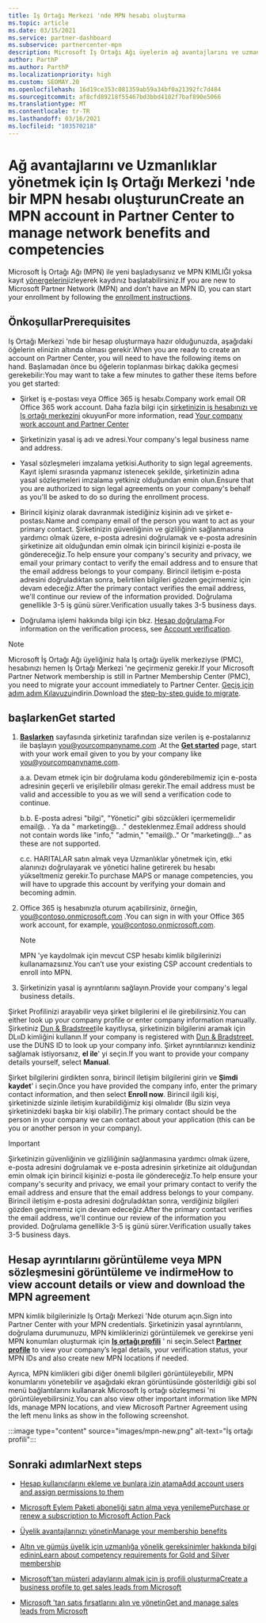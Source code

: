 ```yaml
---
title: Iş Ortağı Merkezi 'nde MPN hesabı oluşturma
ms.topic: article
ms.date: 03/15/2021
ms.service: partner-dashboard
ms.subservice: partnercenter-mpn
description: Microsoft İş Ortağı Ağı üyelerin ağ avantajlarını ve uzmanlarını yönetmek için bir Iş Ortağı Merkezi hesabı nasıl oluşturabileceğinizi öğrenin.
author: ParthP
ms.author: ParthP
ms.localizationpriority: high
ms.custom: SEOMAY.20
ms.openlocfilehash: 16d19ce353c081359ab59a34bf0a21392fc7d484
ms.sourcegitcommit: af8cfd89218f55467bd3bbd4102f7baf890e5066
ms.translationtype: MT
ms.contentlocale: tr-TR
ms.lasthandoff: 03/16/2021
ms.locfileid: "103570218"
---
```

# <a name="create-an-mpn-account-in-partner-center-to-manage-network-benefits-and-competencies"></a><span data-ttu-id="7159f-103">Ağ avantajlarını ve Uzmanlıklar yönetmek için Iş Ortağı Merkezi 'nde bir MPN hesabı oluşturun</span><span class="sxs-lookup"><span data-stu-id="7159f-103">Create an MPN account in Partner Center to manage network benefits and competencies</span></span>


<span data-ttu-id="7159f-104">Microsoft İş Ortağı Ağı (MPN) ile yeni başladıysanız ve MPN KIMLIĞI yoksa kayıt [yönergelerini](https://partner.microsoft.com/dashboard/account/v3/enrollment/introduction/partnership)izleyerek kaydınız başlatabilirsiniz.</span><span class="sxs-lookup"><span data-stu-id="7159f-104">If you are new to Microsoft Partner Network (MPN) and don’t have an MPN ID, you can start your enrollment by following the [enrollment instructions](https://partner.microsoft.com/dashboard/account/v3/enrollment/introduction/partnership).</span></span>

## <a name="prerequisites"></a><span data-ttu-id="7159f-105">Önkoşullar</span><span class="sxs-lookup"><span data-stu-id="7159f-105">Prerequisites</span></span> 

<span data-ttu-id="7159f-106">Iş Ortağı Merkezi 'nde bir hesap oluşturmaya hazır olduğunuzda, aşağıdaki öğelerin elinizin altında olması gerekir.</span><span class="sxs-lookup"><span data-stu-id="7159f-106">When you are ready to create an account on Partner Center, you will need to have the following items on hand.</span></span>  <span data-ttu-id="7159f-107">Başlamadan önce bu öğelerin toplanması birkaç dakika geçmesi gerekebilir:</span><span class="sxs-lookup"><span data-stu-id="7159f-107">You may want to take a few minutes to gather these items before you get started:</span></span>

- <span data-ttu-id="7159f-108">Şirket iş e-postası veya Office 365 iş hesabı.</span><span class="sxs-lookup"><span data-stu-id="7159f-108">Company work email OR Office 365 work account.</span></span> <span data-ttu-id="7159f-109">Daha fazla bilgi için [şirketinizin iş hesabınızı ve Iş ortağı merkezini](azure-active-directory-tenants-and-partner-center.md) okuyun</span><span class="sxs-lookup"><span data-stu-id="7159f-109">For more information, read [Your company work account and Partner Center](azure-active-directory-tenants-and-partner-center.md)</span></span> 
 
- <span data-ttu-id="7159f-110">Şirketinizin yasal iş adı ve adresi.</span><span class="sxs-lookup"><span data-stu-id="7159f-110">Your company's legal business name and address.</span></span>

- <span data-ttu-id="7159f-111">Yasal sözleşmeleri imzalama yetkisi.</span><span class="sxs-lookup"><span data-stu-id="7159f-111">Authority to sign legal agreements.</span></span> <span data-ttu-id="7159f-112">Kayıt işlemi sırasında yapmanız istenecek şekilde, şirketinizin adına yasal sözleşmeleri imzalama yetkiniz olduğundan emin olun.</span><span class="sxs-lookup"><span data-stu-id="7159f-112">Ensure that you are authorized to sign legal agreements on your company's behalf as you'll be asked to do so during the enrollment process.</span></span>

- <span data-ttu-id="7159f-113">Birincil kişiniz olarak davranmak istediğiniz kişinin adı ve şirket e-postası.</span><span class="sxs-lookup"><span data-stu-id="7159f-113">Name and company email of the person you want to act as your primary contact.</span></span> <span data-ttu-id="7159f-114">Şirketinizin güvenliğinin ve gizliliğinin sağlanmasına yardımcı olmak üzere, e-posta adresini doğrulamak ve e-posta adresinin şirketinize ait olduğundan emin olmak için birincil kişinizi e-posta ile göndereceğiz.</span><span class="sxs-lookup"><span data-stu-id="7159f-114">To help ensure your company's security and privacy, we email your primary contact to verify the email address and to ensure that the email address belongs to your company.</span></span> <span data-ttu-id="7159f-115">Birincil iletişim e-posta adresini doğruladıktan sonra, belirtilen bilgileri gözden geçirmemiz için devam edeceğiz.</span><span class="sxs-lookup"><span data-stu-id="7159f-115">After the primary contact verifies the email address, we'll continue our review of the information provided.</span></span> <span data-ttu-id="7159f-116">Doğrulama genellikle 3-5 iş günü sürer.</span><span class="sxs-lookup"><span data-stu-id="7159f-116">Verification usually takes 3-5 business days.</span></span> 

- <span data-ttu-id="7159f-117">Doğrulama işlemi hakkında bilgi için bkz. [Hesap doğrulama](verification-responses.md).</span><span class="sxs-lookup"><span data-stu-id="7159f-117">For information on the verification process, see [Account verification](verification-responses.md).</span></span>

>[!NOTE]
><span data-ttu-id="7159f-118">Microsoft İş Ortağı Ağı üyeliğiniz hala Iş ortağı üyelik merkeziyse (PMC), hesabınızı hemen Iş Ortağı Merkezi 'ne geçirmeniz gerekir.</span><span class="sxs-lookup"><span data-stu-id="7159f-118">If your Microsoft Partner Network membership is still in Partner Membership Center (PMC), you need to migrate your account immediately to Partner Center.</span></span> <span data-ttu-id="7159f-119">[Geçiş için adım adım Kılavuzu](https://assetsprod.microsoft.com/mpn/migrate-pmc-pc-mpa-guide.pptx)indirin.</span><span class="sxs-lookup"><span data-stu-id="7159f-119">Download the [step-by-step guide to migrate](https://assetsprod.microsoft.com/mpn/migrate-pmc-pc-mpa-guide.pptx).</span></span>

## <a name="get-started"></a><span data-ttu-id="7159f-120">başlarken</span><span class="sxs-lookup"><span data-stu-id="7159f-120">Get started</span></span>

1. <span data-ttu-id="7159f-121">[**Başlarken**](https://partner.microsoft.com/dashboard/account/v3/enrollment/introduction/partnership) sayfasında şirketiniz tarafından size verilen iş e-postalarınız ile başlayın you@yourcompanyname.com .</span><span class="sxs-lookup"><span data-stu-id="7159f-121">At the [**Get started**](https://partner.microsoft.com/dashboard/account/v3/enrollment/introduction/partnership) page, start with your work email given to you by your company like you@yourcompanyname.com.</span></span>

 
    <span data-ttu-id="7159f-122">a.</span><span class="sxs-lookup"><span data-stu-id="7159f-122">a.</span></span>  <span data-ttu-id="7159f-123">Devam etmek için bir doğrulama kodu gönderebilmemiz için e-posta adresinin geçerli ve erişilebilir olması gerekir.</span><span class="sxs-lookup"><span data-stu-id="7159f-123">The email address must be valid and accessible to you as we will send a verification code to continue.</span></span>

    <span data-ttu-id="7159f-124">b.</span><span class="sxs-lookup"><span data-stu-id="7159f-124">b.</span></span>  <span data-ttu-id="7159f-125">E-posta adresi "bilgi", "Yönetici" gibi sözcükleri içermemelidir email@. . Ya da " marketing@.. ." desteklenmez.</span><span class="sxs-lookup"><span data-stu-id="7159f-125">Email address should not contain words like "info," "admin," "email@.." Or "marketing@..." as these are not supported.</span></span>

    <span data-ttu-id="7159f-126">c.</span><span class="sxs-lookup"><span data-stu-id="7159f-126">c.</span></span>  <span data-ttu-id="7159f-127">HARITALAR satın almak veya Uzmanlıklar yönetmek için, etki alanınızı doğrulayarak ve yönetici haline getirerek bu hesabı yükseltmeniz gerekir.</span><span class="sxs-lookup"><span data-stu-id="7159f-127">To purchase MAPS or manage competencies, you will have to upgrade this account by verifying your domain and becoming admin.</span></span> 

2. <span data-ttu-id="7159f-128">Office 365 iş hesabınızla oturum açabilirsiniz, örneğin, you@contoso.onmicrosoft.com .</span><span class="sxs-lookup"><span data-stu-id="7159f-128">You can sign in with your Office 365 work account, for example, you@contoso.onmicrosoft.com.</span></span>

   >[!NOTE]
   > <span data-ttu-id="7159f-129">MPN 'ye kaydolmak için mevcut CSP hesabı kimlik bilgilerinizi kullanamazsınız.</span><span class="sxs-lookup"><span data-stu-id="7159f-129">You can’t use your existing CSP account credentials to enroll into MPN.</span></span>

3. <span data-ttu-id="7159f-130">Şirketinizin yasal iş ayrıntılarını sağlayın.</span><span class="sxs-lookup"><span data-stu-id="7159f-130">Provide your company's legal business details.</span></span>

<span data-ttu-id="7159f-131">Şirket Profilinizi arayabilir veya şirket bilgilerini el ile girebilirsiniz.</span><span class="sxs-lookup"><span data-stu-id="7159f-131">You can either look up your company profile or enter company information manually.</span></span> <span data-ttu-id="7159f-132">Şirketiniz [Dun & Bradstreet](https://partner.microsoft.com/marketing/usisvshowcase/dunandbrad)ile kayıtlıysa, şirketinizin bilgilerini aramak için DLııD kimliğini kullanın.</span><span class="sxs-lookup"><span data-stu-id="7159f-132">If your company is registered with [Dun & Bradstreet](https://partner.microsoft.com/marketing/usisvshowcase/dunandbrad), use the DUNS ID to look up your company info.</span></span> <span data-ttu-id="7159f-133">Şirket ayrıntılarınızı kendiniz sağlamak istiyorsanız, **el ile**' yi seçin.</span><span class="sxs-lookup"><span data-stu-id="7159f-133">If you want to provide your company details yourself, select **Manual**.</span></span>

<span data-ttu-id="7159f-134">Şirket bilgilerini girdikten sonra, birincil iletişim bilgilerini girin ve **Şimdi kaydet**' i seçin.</span><span class="sxs-lookup"><span data-stu-id="7159f-134">Once you have provided the company info, enter the primary contact information, and then select **Enroll now**.</span></span>
<span data-ttu-id="7159f-135">Birincil ilgili kişi, şirketinizde sizinle iletişim kurabildiğimiz kişi olmalıdır (Bu sizin veya şirketinizdeki başka bir kişi olabilir).</span><span class="sxs-lookup"><span data-stu-id="7159f-135">The primary contact should be the person in your company we can contact about your application (this can be you or another person in your company).</span></span>

>[!IMPORTANT]
><span data-ttu-id="7159f-136">Şirketinizin güvenliğinin ve gizliliğinin sağlanmasına yardımcı olmak üzere, e-posta adresini doğrulamak ve e-posta adresinin şirketinize ait olduğundan emin olmak için birincil kişinizi e-posta ile göndereceğiz.</span><span class="sxs-lookup"><span data-stu-id="7159f-136">To help ensure your company's security and privacy, we email your primary contact to verify the email address and ensure that the email address belongs to your company.</span></span> <span data-ttu-id="7159f-137">Birincil iletişim e-posta adresini doğruladıktan sonra, verdiğiniz bilgileri gözden geçirmemiz için devam edeceğiz.</span><span class="sxs-lookup"><span data-stu-id="7159f-137">After the primary contact verifies the email address, we'll continue our review of the information you provided.</span></span> <span data-ttu-id="7159f-138">Doğrulama genellikle 3-5 iş günü sürer.</span><span class="sxs-lookup"><span data-stu-id="7159f-138">Verification usually takes 3-5 business days.</span></span> 

## <a name="how-to-view-account-details-or-view-and-download-the-mpn-agreement"></a><span data-ttu-id="7159f-139">Hesap ayrıntılarını görüntüleme veya MPN sözleşmesini görüntüleme ve indirme</span><span class="sxs-lookup"><span data-stu-id="7159f-139">How to view account details or view and download the MPN agreement</span></span>

<span data-ttu-id="7159f-140">MPN kimlik bilgilerinizle Iş Ortağı Merkezi 'Nde oturum açın.</span><span class="sxs-lookup"><span data-stu-id="7159f-140">Sign into Partner Center with your MPN credentials.</span></span> <span data-ttu-id="7159f-141">Şirketinizin yasal ayrıntılarını, doğrulama durumunuzu, MPN kimliklerinizi görüntülemek ve gerekirse yeni MPN konumları oluşturmak için [**Iş ortağı profili**](https://partner.microsoft.com/pcv/accountsettings/connectedpartnerprofile) ' ni seçin.</span><span class="sxs-lookup"><span data-stu-id="7159f-141">Select [**Partner profile**](https://partner.microsoft.com/pcv/accountsettings/connectedpartnerprofile) to view your company’s legal details, your verification status, your MPN IDs and also create new MPN locations if needed.</span></span> 

<span data-ttu-id="7159f-142">Ayrıca, MPN kimlikleri gibi diğer önemli bilgileri görüntüleyebilir, MPN konumlarını yönetebilir ve aşağıdaki ekran görüntüsünde gösterildiği gibi sol menü bağlantılarını kullanarak Microsoft Iş ortağı sözleşmesi 'ni görüntüleyebilirsiniz.</span><span class="sxs-lookup"><span data-stu-id="7159f-142">You can also view other important information like MPN Ids, manage MPN locations, and view Microsoft Partner Agreement using the left menu links as show in the following screenshot.</span></span>

:::image type="content" source="images/mpn-new.png" alt-text="İş ortağı profili":::


## <a name="next-steps"></a><span data-ttu-id="7159f-144">Sonraki adımlar</span><span class="sxs-lookup"><span data-stu-id="7159f-144">Next steps</span></span>

-   [<span data-ttu-id="7159f-145">Hesap kullanıcılarını ekleme ve bunlara izin atama</span><span class="sxs-lookup"><span data-stu-id="7159f-145">Add account users and assign permissions to them</span></span>](create-user-accounts-and-set-permissions.md)

-   [<span data-ttu-id="7159f-146">Microsoft Eylem Paketi aboneliği satın alma veya yenileme</span><span class="sxs-lookup"><span data-stu-id="7159f-146">Purchase or renew a subscription to Microsoft Action Pack</span></span>](mpn-get-action-pack.md)

-   [<span data-ttu-id="7159f-147">Üyelik avantajlarınızı yönetin</span><span class="sxs-lookup"><span data-stu-id="7159f-147">Manage your membership benefits</span></span>](manage-your-partner-network-benefits.md)

-   [<span data-ttu-id="7159f-148">Altın ve gümüş üyelik için uzmanlığa yönelik gereksinimler hakkında bilgi edinin</span><span class="sxs-lookup"><span data-stu-id="7159f-148">Learn about competency requirements for Gold and Silver membership</span></span>](https://partner.microsoft.com/membership/competencies)

-   [<span data-ttu-id="7159f-149">Microsoft’tan müşteri adaylarını almak için iş profili oluşturma</span><span class="sxs-lookup"><span data-stu-id="7159f-149">Create a business profile to get sales leads from Microsoft</span></span>](create-a-marketing-profile.md)

-   [<span data-ttu-id="7159f-150">Microsoft 'tan satış fırsatlarını alın ve yönetin</span><span class="sxs-lookup"><span data-stu-id="7159f-150">Get and manage sales leads from Microsoft</span></span>](manage-leads.md)
